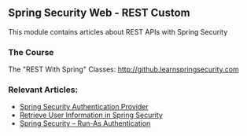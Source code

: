 ## Spring Security Web - REST Custom

This module contains articles about REST APIs with Spring Security

### The Course

The "REST With Spring" Classes: http://github.learnspringsecurity.com

### Relevant Articles: 

- [Spring Security Authentication Provider](https://www.baeldung.com/spring-security-authentication-provider)
- [Retrieve User Information in Spring Security](https://www.baeldung.com/get-user-in-spring-security)
- [Spring Security – Run-As Authentication](https://www.baeldung.com/spring-security-run-as-auth)
